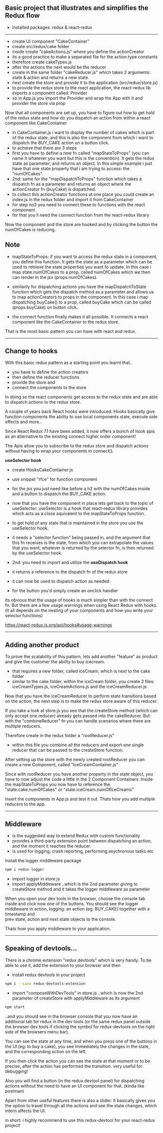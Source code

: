 ## Basic project that illustrates and simplifies the Redux flow

- installed packages: redux & react-redux
 
---

- create UI component "CakeContainer"
- create src/redux/cake folder 
- inside create "cakeActions.js" where you define the actionCreator
- its a good practice to make a separated file for the action.type constants
- therefore create cakeTypes.js 
- after the actions the next would be the reducer
- create in the same folder "cakeReducer.js" which takes 2 arguments: state & action and returns a new state.
- next create the store and provide it to the application
  (src/redux/store.js)
- to provide the redux store to the react application, the react-redux lib exports
  a component called: Provider
- so in App.js you import the Provider and wrap the App with it and provider the
  store via prop

Now that all components are set up, you have to figure out how to get hold of the redux state and how do you dispatch an action from within a react component like CakeContainer

- in CakeContainer.js i want to display the number of cakes which is part of the
  redux state, and this is also the component from which i want to dispatch the BUY_CAKE action on a button click.
- to achieve that there are 3 steps
- first you have to define a new fn called "mapStateToProps" (you can name it
  whatever you want but this is the convention). It gets the redux state as parameter, and returns an object. In this simple example i just have that one state property that i am trying to access: the "numOfCakes".
- 2nd: same for the "mapDispatchToProps" function which takes a dispatch fn as a
  parameter and returns an object where the actionCreator fn (buyCake) is dispatched.
- to collect this actionCreator functions at one place you could create an index.js
  in the redux folder and import it from CakeContainer
- for step no3 you need to connect these to functions with the react component
- for that you ll need the connect function from the react-redux library

Now the component and the store are hooked and by clicking the button the numOfCakes is reducing.

## Note

- mapStateToProps: if you want to access the redux state in a component, you define this function. It gets the state as a parameter which can be used to retrieve the state properties you want to update. In this case i map state.numOfCakes to a prop, called numOfCakes which we then can render in the jsx (props.numOfCakes).

- similarily for dispatching actions you have the mapDispatchToState function which gets the dispatch method as a parameter and allows us to map actionCreators to props in the component. In this case i map dispatching buyCake() to a prop, called buyCake which can be called (props.buyCake) on button click.
  
- the connect function finally makes it all possible. It connects a react component like the CakeContainer to the redux store. 
  
That is the most basic pattern you can have with react and redux.

---

## Change to hooks

With this basic redux pattern as a starting point you learnt that..
- you have to define the action creators
- then define the reducer functions
- provide the store and
- connect the components to the store 

In doing so the react components get access to the redux state and are able to dispatch actions to the redux store.

A couple of years back React hooks were introduced.
Hooks basically give function components the ability to use local components state, execute side effects and more..

Since React Redux 7.1 have been added, it now offers a bunch of hook apis as an alternative to the existing connect higher order component!

The Apis allow you to subscribe to the redux store and dispatch actions without having to wrap your components in connect().

**useSelector hook** 
- create HooksCakeContainer.js
- use snippet "rfce" for function component
- for the jsx you just need like before a h2 with the numOfCakes inside
  and a button to dispatch the BUY_CAKE action.
- now that you have the component in place lets get back to the topic of useSelector:
useSelector is a hook that react-redux library provides which acts as a close aquivalent to the mapStateToProps function.
- to get hold of any state that is maintained in the store you use the useSelector hook. 
- it needs a "selector function" being passed in, and the argument that this fn receives is the state, from which you can extrapolate the values that you want; whatever is returned by the selector fn, is then returned by the useSelector hook.

- 2nd: you need to import and utilize the **useDispatch hook**
- it returns a reference to the dispatch fn of the redux store
- it can now be used to dispatch action as needed
- for the button you'd simply create an onclick handler

Its obvious that the usage of hooks is much simpler than with the connect fn.
But there are a few usage warnings when using React Redux with hooks. (it all depends on the nesting of your components and how you write your selector functions)

https://react-redux.js.org/api/hooks#usage-warnings

---

## Adding another product

To prove the scalability of this pattern, lets add another "feature" as product and give the customer the ability to buy icecream.

- that requires a new folder, called iceCream, which is next to the cake folder
- similar to the cake folder, within the iceCream folder, you create 3 files: iceCreamTypes.js, iceCreamActions.js and the iceCreamReducer.js
  
Now that you have the iceCreamReducer to perform state transitions based on the action, the next step is to make the redux store aware of this reducer.

If you take a look at store.js you see that the createStore method (which can only accept one reducer) already gets passed into the cakeReducer.
But with the "combineReducer" fn you can handle scenarios where there are multiple reducers.

Therefore create in the redux folder a "rootReducer.js" 
- within this file you combine all the reducers and export one single reducer that can be passed to  the createStore function.

After setting up the store with the newly created rootReducer you can create a new Component, called "IceCreamContainer.js"

Since with rootReducer you have another property in the state object, you have to now adjust the code a little in the 2 Component Containers: Inside the mapStateToProps you now have to reference the "state.cake.numOfCakes" or "state.iceCream.numOfIceCreams"

Insert the components in App.js and test it out. Thats how you add multiple reducers to the app.

---

## Middleware

- is the suggested way to extend Redux with custom functionality
- provides a third-party extension point between dispatching an action, and the moment it reaches the reducer.
- is used for logging, crash reporting, performing asychronous tasks etc

Install the logger middleware package
```sh
npm i redux-logger
```
- import logger in store.js
- import applyMiddleware 
..which is the 2nd parameter giving to createStore method and it takes the logger middleware as parameter

When you open your dev tools in the browser, choose the console tab inside and click now one of the buttons. 
You should see the logger middleware in action, logging: 
an action (eg: BUY_CAKE) together with a timestamp and  
prev state, action and next state objects to the console.

Thats how you apply middleware to your application.

---

## Speaking of devtools...
There is a chrome extension "redux devtools" which is very handy.
To be able to use it, add the extension to your browser and then 
- install redux devtools in your project
```sh
npm i --save redux-devtools-extension
```
- import "composeWithDevTools" in  store.js 
..which is now the 2nd parameter of createStore with applyMiddleware as its argument
```sh
npm start
```  
..and you should see in the browser console that you now have an additional tab for redux in the dev tools (or the same redux panel outside the browser dev tools if clicking the symbol for redux-devtools on the right side of the browsers menu bar).

You can see the state at any time, and when you press one of the buttons in the UI (eg: to buy a cake), you see immediately the changes in the state, and the corresponding action on the left. 

If you then click the action you can see the state at that moment or to be precise, after the action has performed the transition.
very useful for debugging!

Also you will find a button (in the redux devtool panel) for dispatching actions without the need to have an UI component for that. (kinda like postman)

Apart from other useful features there is also a slider:
It basically gives you the option to travel through all the actions and see the state changes, which intern affects the UI.

in short: i highly recommend to use this redux-devtool for your react-redux project!
